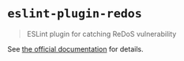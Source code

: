 # `eslint-plugin-redos`

> ESLint plugin for catching ReDoS vulnerability

See [the official documentation](https://makenowjust-labo.github.io/recheck/docs/usage/as-eslint-plugin) for details.
